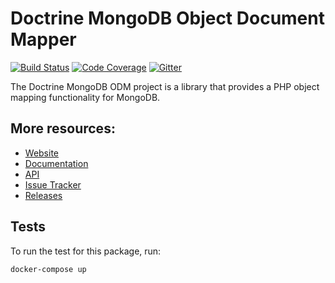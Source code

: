 # Doctrine MongoDB Object Document Mapper

[![Build Status](https://secure.travis-ci.org/doctrine/mongodb-odm.png?branch=master)](http://travis-ci.org/doctrine/mongodb-odm)
[![Code Coverage](https://scrutinizer-ci.com/g/doctrine/mongodb-odm/badges/coverage.png?b=master)](https://scrutinizer-ci.com/g/doctrine/mongodb-odm/?branch=master)
[![Gitter](https://badges.gitter.im/doctrine/mongodb-odm.svg)](https://gitter.im/doctrine/mongodb-odm)


The Doctrine MongoDB ODM project is a library that provides a PHP object mapping functionality for MongoDB.

## More resources:

* [Website](http://docs.doctrine-project.org/projects/doctrine-mongodb-odm)
* [Documentation](http://docs.doctrine-project.org/projects/doctrine-mongodb-odm/en/latest/index.html)
* [API](http://www.doctrine-project.org/api/mongodb_odm/1.0/index.html)
* [Issue Tracker](https://github.com/doctrine/mongodb-odm/issues)
* [Releases](https://github.com/doctrine/mongodb-odm/releases)

## Tests

To run the test for this package, run:

```
docker-compose up
```
